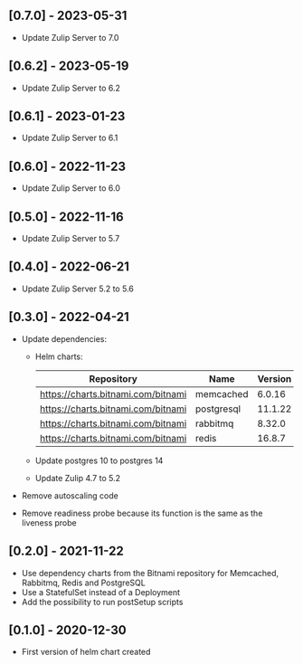 ## [0.7.0] - 2023-05-31

- Update Zulip Server to 7.0

## [0.6.2] - 2023-05-19

- Update Zulip Server to 6.2

## [0.6.1] - 2023-01-23

- Update Zulip Server to 6.1

## [0.6.0] - 2022-11-23

- Update Zulip Server to 6.0

## [0.5.0] - 2022-11-16

- Update Zulip Server to 5.7

## [0.4.0] - 2022-06-21

- Update Zulip Server 5.2 to 5.6

## [0.3.0] - 2022-04-21

- Update dependencies:

  - Helm charts:

    | Repository                         | Name       | Version |
    | ---------------------------------- | ---------- | ------- |
    | https://charts.bitnami.com/bitnami | memcached  | 6.0.16  |
    | https://charts.bitnami.com/bitnami | postgresql | 11.1.22 |
    | https://charts.bitnami.com/bitnami | rabbitmq   | 8.32.0  |
    | https://charts.bitnami.com/bitnami | redis      | 16.8.7  |

  - Update postgres 10 to postgres 14
  - Update Zulip 4.7 to 5.2

- Remove autoscaling code
- Remove readiness probe because its function is the same as the liveness probe

## [0.2.0] - 2021-11-22

- Use dependency charts from the Bitnami repository for Memcached, Rabbitmq,
  Redis and PostgreSQL
- Use a StatefulSet instead of a Deployment
- Add the possibility to run postSetup scripts

## [0.1.0] - 2020-12-30

- First version of helm chart created
